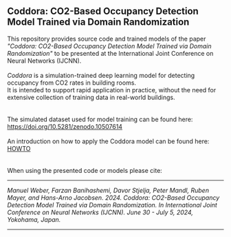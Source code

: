<h2>Coddora: CO2-Based Occupancy Detection Model Trained via Domain Randomization</h2>

This repository provides source code and trained models of the paper
<i>"Coddora: CO2-Based Occupancy Detection Model Trained via Domain Randomization"</i> to be presented at the International Joint Conference on Neural Networks (IJCNN).<br><br>
<i>Coddora</i> is a simulation-trained deep learning model for detecting occupancy from CO2 rates in building rooms.<br> 
It is intended to support rapid application in practice, without the need for extensive collection of training data in real-world buildings.  
<br><br>
The simulated dataset used for model training can be found here:
https://doi.org/10.5281/zenodo.10507614
<br><br>
An introduction on how to apply the Coddora model can be found here: [HOWTO](https://github.com/CCWI/Coddora/blob/main/How_To_Use.ipynb)
<br><br><br>
When using the presented code or models please cite:<br>

---
<i>Manuel Weber, Farzan Banihashemi, Davor Stjelja, Peter Mandl, Ruben Mayer, and Hans-Arno Jacobsen. 2024. Coddora: CO2-Based Occupancy Detection Model
Trained via Domain Randomization. In International Joint Conference on Neural Networks (IJCNN). June 30 - July 5, 2024, Yokohama, Japan.</i>

---
